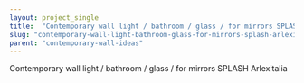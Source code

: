 ```yaml
---
layout: project_single
title:  "Contemporary wall light / bathroom / glass / for mirrors SPLASH Arlexitalia"
slug: "contemporary-wall-light-bathroom-glass-for-mirrors-splash-arlexitalia"
parent: "contemporary-wall-ideas"
---
```

Contemporary wall light / bathroom / glass / for mirrors SPLASH Arlexitalia